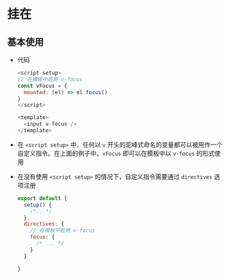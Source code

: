 # 挂在

## 基本使用

+ 代码

  ```js
  <script setup>
  // 在模板中启用 v-focus
  const vFocus = {
    mounted: (el) => el.focus()
  }
  </script>

  <template>
    <input v-focus />
  </template>
  ```

+ 在 `<script setup>` 中，任何以 `v` 开头的驼峰式命名的变量都可以被用作一个自定义指令。在上面的例子中，`vFocus` 即可以在模板中以 `v-focus` 的形式使用

+ 在没有使用 `<script setup>` 的情况下，自定义指令需要通过 `directives` 选项注册

  ```js
  export default {
    setup() {
      /*...*/
    },
    directives: {
      // 在模板中启用 v-focus
      focus: {
        /* ... */
      }
    }

  }
  ```

